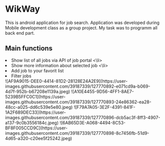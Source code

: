 # WikWay
This is android application for job search. Application was developed during Mobile development class as a group project. My task was to programm all back end part.
## Main functions
<li> Show list of all jobs via API of job portal <\li>
<li> Show more information about selected job <\li>
<li> Add job to your favorit list </li>
  <li> Filter jobs </li>
![AF9A9015-DEE0-4414-81D2-28128E24A2E9](https://user-images.githubusercontent.com/39187339/127770892-e071cd9a-b069-4d7f-952b-b67208e1139a.jpeg)
![A10E4455-9D56-4FF1-8AE7-5239B5FFC0C1](https://user-images.githubusercontent.com/39187339/127770893-24e86362-ea28-48cc-a025-dd6c539e5e80.jpeg)
![F79A7A05-3E2F-4391-841F-1A2F689DEC33](https://user-images.githubusercontent.com/39187339/127770896-dcb5ac3f-8ff3-4907-a137-9c0b3556184c.jpeg)
![6AB65D3E-A068-4494-8C53-BF8F005CCD9C](https://user-images.githubusercontent.com/39187339/127770898-8c7456fb-51d9-4d65-a320-c20ee5f25242.jpeg)

